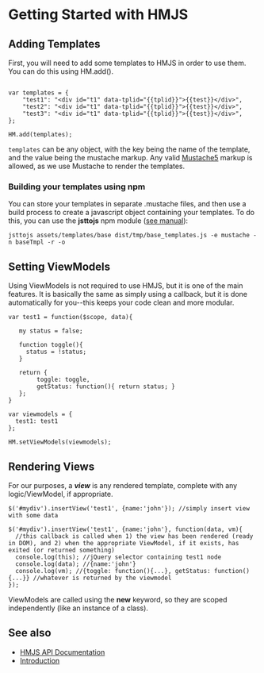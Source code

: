 # Getting Started with HMJS

## Adding Templates

First, you will need to add some templates to HMJS in order to use them. You can do this using HM.add().

```JS

var templates = {
    "test1": "<div id="t1" data-tplid="{{tplid}}">{{test}}</div>",
    "test2": "<div id="t1" data-tplid="{{tplid}}">{{test}}</div>",
    "test3": "<div id="t1" data-tplid="{{tplid}}">{{test}}</div>",
};

HM.add(templates);
```

<code>templates</code> can be any object, with the key being the name of the template, and the value being the mustache
markup. Any valid [Mustache5](https://mustache.github.io/mustache.5.html) markup is allowed, as we use Mustache to render the templates.

### Building your templates using npm

You can store your templates in separate .mustache files, and then use a build process to create a javascript object
containing your templates. To do this, you can use the **jsttojs** npm module ([see manual](https://www.npmjs.com/package/jsttojs)):

```
jsttojs assets/templates/base dist/tmp/base_templates.js -e mustache -n baseTmpl -r -o
```

## Setting ViewModels

Using ViewModels is not required to use HMJS, but it is one of the main features. It is basically the same as simply
using a callback, but it is done automatically for you--this keeps your code clean and more modular.

```JS
var test1 = function($scope, data){

   my status = false;
   
   function toggle(){
     status = !status;
   }

   return {
        toggle: toggle,
        getStatus: function(){ return status; }
   };
}

var viewmodels = {
  test1: test1
};

HM.setViewModels(viewmodels);
```

## Rendering Views

For our purposes, a **_view_** is any rendered template, complete with any logic/ViewModel, if appropriate.

```JS
$('#mydiv').insertView('test1', {name:'john'}); //simply insert view with some data

$('#mydiv').insertView('test1', {name:'john'}, function(data, vm){
  //this callback is called when 1) the view has been rendered (ready in DOM), and 2) when the appropriate ViewModel, if it exists, has exited (or returned something)
  console.log(this); //jQuery selector containing test1 node
  console.log(data); //{name:'john'}
  console.log(vm); //{toggle: function(){...}, getStatus: function(){...}} //whatever is returned by the viewmodel
});
```

ViewModels are called using the **new** keyword, so they are scoped independently (like an instance of a class).

## See also

- [HMJS API Documentation](API.md)
- [Introduction](README.md)